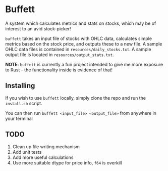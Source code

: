 # Buffett

A system which calculates metrics and stats on stocks, which may be of interest to an avid stock-picker!

`buffett` takes an input file of stocks with OHLC data, calculates simple metrics based on the stock price, and outputs these to a new file.  A sample OHLC data files is contained in `resources/daily_stocks.txt`.  A sample output file is located in `resources/output_stats.txt`.

**NOTE**: `buffett` is currently a fun project intended to give me more exposure to Rust - the functionality inside is evidence of that!

## Installing

If you wish to use `buffett` locally, simply clone the repo and run the `install.sh` script.

You can then run `buffett <input_file> <output_file>` from anywhere in your terminal

## TODO

1. Clean up file writing mechanism
2. Add unit tests
3. Add more useful calculations
4. Use more suitable dtype for price info, `f64` is overkill
